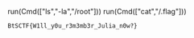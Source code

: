 run(Cmd(["ls","-la","/root"]))
run(Cmd(["cat","/.flag"]))
```
BtSCTF{W1ll_y0u_r3m3mb3r_Julia_n0w?}
```